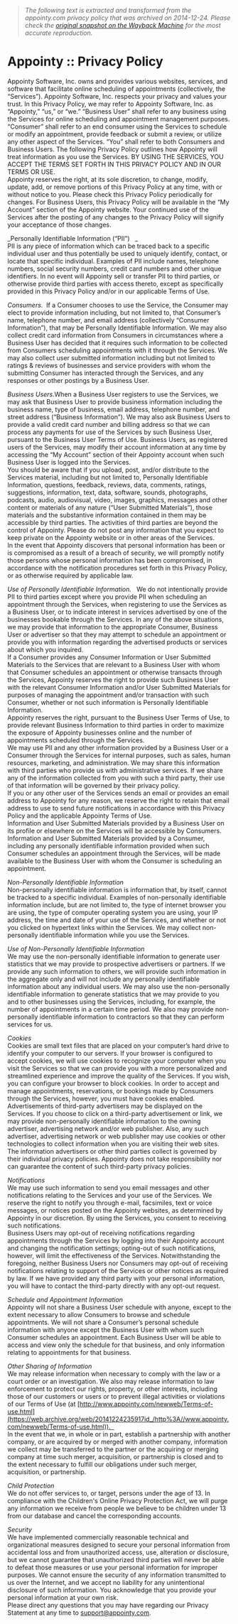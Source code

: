 > *The following text is extracted and transformed from the appointy.com privacy policy that was archived on 2014-12-24. Please check the [original snapshot on the Wayback Machine](https://web.archive.org/web/20141224235917id_/http%3A//www.appointy.com/newweb/privacy.html) for the most accurate reproduction.*

# Appointy :: Privacy Policy

Appointy Software, Inc. owns and provides various websites, services, and software that facilitate online scheduling of appointments (collectively, the “Services”). Appointy Software, Inc. respects your privacy and values your trust. In this Privacy Policy, we may refer to Appointy Software, Inc. as “Appointy,” “us,” or “we.” “Business User” shall refer to any business using the Services for online scheduling and appointment management purposes. “Consumer” shall refer to an end consumer using the Services to schedule or modify an appointment, provide feedback or submit a review, or utilize any other aspect of the Services. “You” shall refer to both Consumers and Business Users. The following Privacy Policy outlines how Appointy will treat information as you use the Services. BY USING THE SERVICES, YOU ACCEPT THE TERMS SET FORTH IN THIS PRIVACY POLICY AND IN OUR TERMS OR USE.   
Appointy reserves the right, at its sole discretion, to change, modify, update, add, or remove portions of this Privacy Policy at any time, with or without notice to you. Please check this Privacy Policy periodically for changes. For Business Users, this Privacy Policy will be available in the “My Account” section of the Appointy website. Your continued use of the Services after the posting of any changes to the Privacy Policy will signify your acceptance of those changes. 

  
_Personally Identifiable Information (“PII”)   _   
PII is any piece of information which can be traced back to a specific individual user and thus potentially be used to uniquely identify, contact, or locate that specific individual. Examples of PII include names, telephone numbers, social security numbers, credit card numbers and other unique identifiers. In no event will Appointy sell or transfer PII to third parties, or otherwise provide third parties with access thereto, except as specifically provided in this Privacy Policy and/or in our applicable Terms of Use. 

  
_Consumers_.  If a Consumer chooses to use the Service, the Consumer may elect to provide information including, but not limited to, that Consumer’s name, telephone number, and email address (collectively “Consumer Information”), that may be Personally Identifiable Information. We may also collect credit card information from Consumers in circumstances where a Business User has decided that it requires such information to be collected from Consumers scheduling appointments with it through the Services. We may also collect user submitted information including but not limited to ratings & reviews of businesses and service providers with whom the submitting Consumer has interacted through the Services, and any responses or other postings by a Business User. 

  
_Business Users_.When a Business User registers to use the Services, we may ask that Business User to provide business information including the business name, type of business, email address, telephone number, and street address (“Business Information”). We may also ask Business Users to provide a valid credit card number and billing address so that we can process any payments for use of the Services by such Business User, pursuant to the Business User Terms of Use. Business Users, as registered users of the Services, may modify their account information at any time by accessing the “My Account” section of their Appointy account when such Business User is logged into the Services.   
You should be aware that if you upload, post, and/or distribute to the Services material, including but not limited to, Personally Identifiable Information, questions, feedback, reviews, data, comments, ratings, suggestions, information, text, data, software, sounds, photographs, podcasts, audio, audiovisual, video, images, graphics, messages and other content or materials of any nature (“User Submitted Materials”), those materials and the substantive information contained in them may be accessible by third parties. The activities of third parties are beyond the control of Appointy. Please do not post any information that you expect to keep private on the Appointy website or in other areas of the Services.   
In the event that Appointy discovers that personal information has been or is compromised as a result of a breach of security, we will promptly notify those persons whose personal information has been compromised, in accordance with the notification procedures set forth in this Privacy Policy, or as otherwise required by applicable law.

  
_Use of Personally Identifiable Information._   We do not intentionally provide PII to third parties except where you provide PII when scheduling an appointment through the Services, when registering to use the Services as a Business User, or to indicate interest in services advertised by one of the businesses bookable through the Services. In any of the above situations, we may provide that information to the appropriate Consumer, Business User or advertiser so that they may attempt to schedule an appointment or provide you with information regarding the advertised products or services about which you inquired.   
If a Consumer provides any Consumer Information or User Submitted Materials to the Services that are relevant to a Business User with whom that Consumer schedules an appointment or otherwise transacts through the Services, Appointy reserves the right to provide such Business User with the relevant Consumer Information and/or User Submitted Materials for purposes of managing the appointment and/or transaction with such Consumer, whether or not such information is Personally Identifiable Information.   
Appointy reserves the right, pursuant to the Business User Terms of Use, to provide relevant Business Information to third parties in order to maximize the exposure of Appointy businesses online and the number of appointments scheduled through the Services.  
We may use PII and any other information provided by a Business User or a Consumer through the Services for internal purposes, such as sales, human resources, marketing, and administration. We may share this information with third parties who provide us with administrative services. If we share any of the information collected from you with such a third party, their use of that information will be governed by their privacy policy.   
If you or any other user of the Services sends an email or provides an email address to Appointy for any reason, we reserve the right to retain that email address to use to send future notifications in accordance with this Privacy Policy and the applicable Appointy Terms of Use.   
Information and User Submitted Materials provided by a Business User on its profile or elsewhere on the Services will be accessible by Consumers. Information and User Submitted Materials provided by a Consumer, including any personally identifiable information provided when such Consumer schedules an appointment through the Services, will be made available to the Business User with whom the Consumer is scheduling an appointment. 

  
_Non-Personally Identifiable Information_     
Non-personally identifiable information is information that, by itself, cannot be tracked to a specific individual. Examples of non-personally identifiable information include, but are not limited to, the type of internet browser you are using, the type of computer operating system you are using, your IP address, the time and date of your use of the Services, and whether or not you clicked on hypertext links within the Services. We may collect non-personally identifiable information while you use the Services. 

  
_Use of Non-Personally Identifiable Information_     
We may use the non-personally identifiable information to generate user statistics that we may provide to prospective advertisers or partners. If we provide any such information to others, we will provide such information in the aggregate only and will not include any personally identifiable information about any individual users. We may also use the non-personally identifiable information to generate statistics that we may provide to you and to other businesses using the Services, including, for example, the number of appointments in a certain time period. We also may provide non-personally identifiable information to contractors so that they can perform services for us.

  
_Cookies_   
Cookies are small text files that are placed on your computer’s hard drive to identify your computer to our servers. If your browser is configured to accept cookies, we will use cookies to recognize your computer when you visit the Services so that we can provide you with a more personalized and streamlined experience and improve the quality of the Services. If you wish, you can configure your browser to block cookies. In order to accept and manage appointments, reservations, or bookings made by Consumers through the Services, however, you must have cookies enabled.  
Advertisements of third-party advertisers may be displayed on the Services. If you choose to click on a third-party advertisement or link, we may provide non-personally identifiable information to the owning advertiser, advertising network and/or web publisher. Also, any such advertiser, advertising network or web publisher may use cookies or other technologies to collect information when you are visiting their web sites. The information advertisers or other third parties collect is governed by their individual privacy policies. Appointy does not take responsibility nor can guarantee the content of such third-party privacy policies. 

  
_Notifications_   
We may use such information to send you email messages and other notifications relating to the Services and your use of the Services. We reserve the right to notify you through e-mail, facsimiles, text or voice messages, or notices posted on the Appointy websites, as determined by Appointy in our discretion. By using the Services, you consent to receiving such notifications.   
Business Users may opt-out of receiving notifications regarding appointments through the Services by logging into their Appointy account and changing the notification settings; opting-out of such notifications, however, will limit the effectiveness of the Services. Notwithstanding the foregoing, neither Business Users nor Consumers may opt-out of receiving notifications relating to support of the Services or other notices as required by law. If we have provided any third party with your personal information, you will have to contact the third-party directly with any opt-out request. 

  
_Schedule and Appointment Information_   
Appointy will not share a Business User schedule with anyone, except to the extent necessary to allow Consumers to browse and schedule appointments. We will not share a Consumer’s personal schedule information with anyone except the Business User with whom such Consumer schedules an appointment. Each Business User will be able to access and view only the schedule for that business, and only information relating to appointments for that business.

  
_Other Sharing of Information_   
We may release information when necessary to comply with the law or a court order or an investigation. We also may release information to law enforcement to protect our rights, property, or other interests, including those of our customers or users or to prevent illegal activities or violations of our Terms of Use (at [http://www.appointy.com/newweb/Terms-of-use.html](https://web.archive.org/web/20141224235917id_/http%3A//www.appointy.com/newweb/Terms-of-use.html)).     
In the event that we, in whole or in part, establish a partnership with another company, or are acquired by or merged with another company, information we collect may be transferred to the partner or the acquiring or merging company at time such merger, acquisition, or partnership is closed and to the extent necessary to fulfill our obligations under such merger, acquisition, or partnership. 

  
_Child Protection_   
We do not offer services to, or target, persons under the age of 13. In compliance with the Children's Online Privacy Protection Act, we will purge any information we receive from people we believe to be children under 13 from our database and cancel the corresponding accounts. 

  
_Security_   
We have implemented commercially reasonable technical and organizational measures designed to secure your personal information from accidental loss and from unauthorized access, use, alteration or disclosure, but we cannot guarantee that unauthorized third parties will never be able to defeat those measures or use your personal information for improper purposes. We cannot ensure the security of any information transmitted to us over the Internet, and we accept no liability for any unintentional disclosure of such information. You acknowledge that you provide your personal information at your own risk.  
Please direct any questions that you may have regarding our Privacy Statement at any time to [ support@appointy.com](mailto:support@appointy.com). 

  

